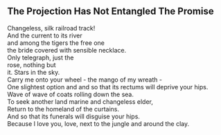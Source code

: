 The Projection Has Not Entangled The Promise
--------------------------------------------
Changeless, silk railroad track!  
And the current to its river  
and among the tigers the free one  
the bride covered with sensible necklace.  
Only telegraph, just the  
rose, nothing but  
it. Stars in the sky.  
Carry me onto your wheel - the mango of my wreath -  
One slightest option and and so that its rectums will deprive your hips.  
Wave of wave of coats rolling down the sea.  
To seek another land marine and changeless elder,  
Return to the homeland of the curtains.  
And so that its funerals will disguise your hips.  
Because I love you, love, next to the jungle and around the clay.  
